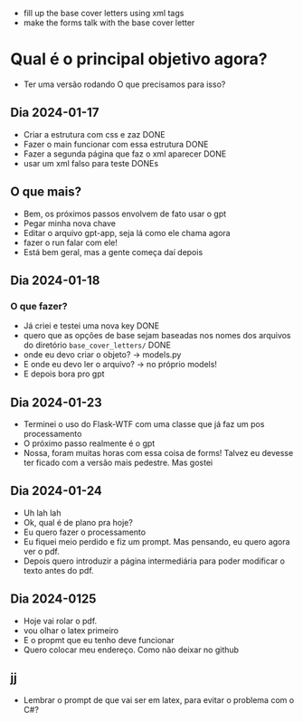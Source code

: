 - fill up the base cover letters using xml tags
- make the forms talk with the base cover letter

# Qual é o principal objetivo agora?
- Ter uma versão rodando
O que precisamos para isso?
## Dia 2024-01-17
- Criar a estrutura com css e zaz DONE
- Fazer o main funcionar com essa estrutura DONE
- Fazer a segunda página que faz o xml aparecer DONE
- usar um xml falso para teste DONEs
## O que mais?
- Bem, os próximos passos envolvem de fato usar o gpt
- Pegar minha nova chave
- Editar o arquivo gpt-app, seja lá como ele chama agora
- fazer o run falar com ele!
- Está bem geral, mas a gente começa daí depois
## Dia 2024-01-18
### O que fazer?
- Já criei e testei uma nova key DONE
- quero que as opções de base sejam baseadas nos nomes dos arquivos do diretório ``base_cover_letters/`` DONE
- onde eu devo criar o objeto? -> models.py
- E onde eu devo ler o arquivo? -> no próprio models!
- E depois bora pro gpt
## Dia 2024-01-23
- Terminei o uso do Flask-WTF com uma classe que já faz um pos processamento
- O próximo passo realmente é o gpt
- Nossa, foram muitas horas com essa coisa de forms! Talvez eu devesse ter ficado com a versão mais pedestre. Mas gostei
## Dia 2024-01-24
- Uh lah lah
- Ok, qual é de plano pra hoje?
- Eu quero fazer o processamento
- Eu fiquei meio perdido e fiz um prompt. Mas pensando, eu quero agora ver o pdf.
- Depois quero introduzir a página intermediária para poder modificar o texto antes do pdf.
## Dia 2024-0125
- Hoje vai rolar o pdf.
- vou olhar o latex primeiro
- E o propmt que eu tenho deve funcionar
- Quero colocar meu endereço. Como não deixar no github
## jj
- Lembrar o prompt de que vai ser em latex, para evitar o problema com o C#?
